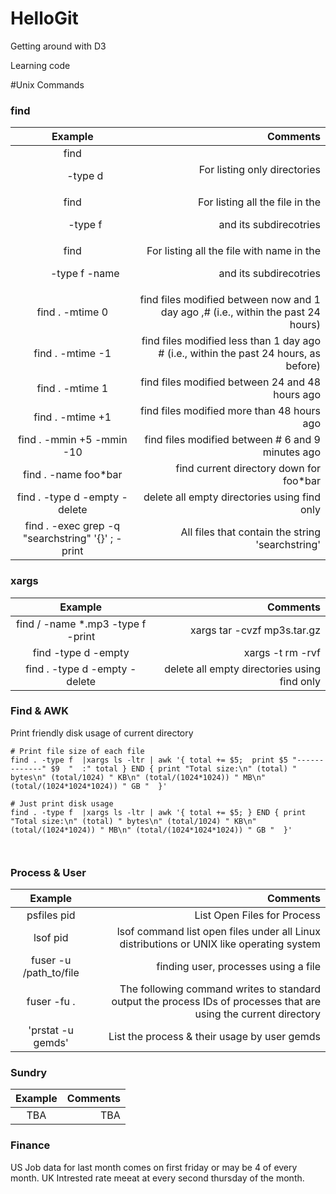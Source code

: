 HelloGit
========
Getting around with D3

Learning code



#Unix Commands
### find

| Example           | Comments  |
|:-------------:| -----:|
|find <dir> -type d|For listing only directories|
|find <dir> -type f |For listing all the file in the <dir> and its subdirecotries|
|find <dir> -type f -name <filename>|For listing all the file with name <filename> in the <dir> and its subdirecotries|
|find . -mtime 0  |find files modified between now and 1 day ago ,# (i.e., within the past 24 hours)|
|find . -mtime -1|find files modified less than 1 day ago # (i.e., within the past 24 hours, as before)|
|find . -mtime 1   |find files modified between 24 and 48 hours ago|
|find . -mtime +1|find files modified more than 48 hours ago|
|find . -mmin +5 -mmin -10|find files modified between   # 6 and 9 minutes ago|
|find . -name foo\*bar|find current directory down for foo*bar|   
|find . -type d -empty -delete|delete all empty directories using find only|
|find . -exec grep -q "searchstring" '{}' \; -print|All files that contain the string 'searchstring'|

### xargs

| Example           | Comments  |
|:-------------:| -----:|
| find / -name *.mp3 -type f -print | xargs tar -cvzf mp3s.tar.gz		|zipping all the *.mp3 file to a tar file|
| find -type d -empty | xargs -t rm -rvf		| delete all empty directories using xargs|
|find . -type d -empty -delete|delete all empty directories using find only|


### Find & AWK

Print friendly disk usage of current directory

```
# Print file size of each file
find . -type f  |xargs ls -ltr | awk '{ total += $5;  print $5 "-------------" $9  "  :" total } END { print "Total size:\n" (total) " bytes\n" (total/1024) " KB\n" (total/(1024*1024)) " MB\n" (total/(1024*1024*1024)) " GB "  }'

# Just print disk usage
find . -type f  |xargs ls -ltr | awk '{ total += $5; } END { print "Total size:\n" (total) " bytes\n" (total/1024) " KB\n" (total/(1024*1024)) " MB\n" (total/(1024*1024*1024)) " GB "  }'



```

### Process & User
|Example           |Comments  |
|:-------------:| -----:|
| psfiles pid|List Open Files for Process|
| lsof pid|lsof command list open files under all Linux distributions or UNIX like operating system|
|fuser -u /path_to/file|finding user, processes using a file|
|fuser -fu .|The following command writes to standard output the process IDs of processes that are using the current directory|
|'prstat -u gemds' |List the process & their usage by user gemds|


### Sundry
|Example           |Comments  |
|:-------------:| -----:|
|TBA|TBA|



### Finance

US Job data for last month comes on first friday or may be 4 of every month.
UK Intrested rate meeat at every second thursday of the month.
